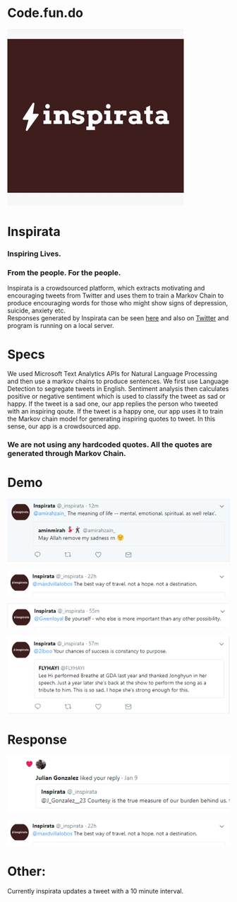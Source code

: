 # Code.fun.do
![inspirata](https://raw.githubusercontent.com/4rshdeep/Code.fun.do/master/images/inspirata.jpg)
[](https://raw.githubusercontent.com/4rshdeep/Code.fun.do/master/images/inspirata.jpg)
# Inspirata
### Inspiring Lives.  
### From the people. For the people.  
Inspirata is a crowdsourced platform, which extracts motivating and encouraging tweets from Twitter and uses them to train a Markov Chain to produce encouraging words for those who might show signs of depression, suicide, anxiety etc.  
Responses generated by Inspirata can be seen [here](http://www.cse.iitd.ac.in/~cs5160625/cfd.html) and also on [Twitter](https://twitter.com/_inspirata/with_replies) and program is running on a local server.

# Specs
We used Microsoft Text Analytics APIs for Natural Language Processing and then use a markov chains to produce sentences. We first use Language Detection to segregate tweets in English. Sentiment analysis then calculates positive or negative sentiment which is used to classify the tweet as sad or happy. If the tweet is a sad one, our app replies the person who tweeted with an inspiring qoute. If the tweet is a happy one, our app uses it to train the Markov chain model for generating inspiring quotes to tweet. In this sense, our app is a crowdsourced app. 

### We are not using any hardcoded quotes. All the quotes are generated through Markov Chain.

# Demo

 
![alt text](https://raw.githubusercontent.com/4rshdeep/Code.fun.do/master/images/1.PNG?token=AWWO-J0yOcngg55LKjCqveJAMqLHGungks5aX4kHwA%3D%3D)

![alt text](https://raw.githubusercontent.com/4rshdeep/Code.fun.do/master/response/7.PNG)

![alt text](https://raw.githubusercontent.com/4rshdeep/Code.fun.do/master/images/3.PNG?token=AWWO-BThw6BaedKuUHDZpEVX050tQgbBks5aX4mXwA%3D%3D)

![alt text](https://raw.githubusercontent.com/4rshdeep/Code.fun.do/master/images/4.PNG?token=AWWO-AJpcXNauHzR_L_zOf8QU6UwukXVks5aX4m0wA%3D%3D)

# Response
![alt text](https://raw.githubusercontent.com/4rshdeep/Code.fun.do/master/images/6.PNG)

![alt text](https://raw.githubusercontent.com/4rshdeep/Code.fun.do/master/response/7.PNG?token=AWWO-Phgi0nVCgvXJYruiXTTU3o4axjIks5aX4oLwA%3D%3D)

# Other:
Currently inspirata updates a tweet with a 10 minute interval.

